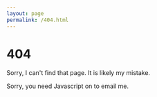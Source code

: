```yaml
---
layout: page
permalink: /404.html
---
```


# 404

Sorry, I can't find that page. It is likely my mistake.

<script type="text/javascript" language="javascript">
<!--
// Email obfuscator script 2.1 by Tim Williams, University of Arizona
// Random encryption key feature by Andrew Moulden, Site Engineering Ltd
// This code is freeware provided these four comment lines remain intact
// A wizard to generate this code is at http://www.jottings.com/obfuscator/
{ coded = "rryAE@igAKvHVEE.RA"
  key = "WYvwzO5cFPtrIEiC48XkaglS3RD9KHJmys6nTpANVZ0G7jed21BUxQMqhouLfb"
  shift=coded.length
  link=""
  for (i=0; i<coded.length; i++) {
    if (key.indexOf(coded.charAt(i))==-1) {
      ltr = coded.charAt(i)
      link += (ltr)
    }
    else {     
      ltr = (key.indexOf(coded.charAt(i))-shift+key.length) % key.length
      link += (key.charAt(ltr))
    }
  }
document.write("<a href='mailto:"+link+"'>Please contact me.</a>")
}
//-->
</script><noscript>Sorry, you need Javascript on to email me.</noscript>
